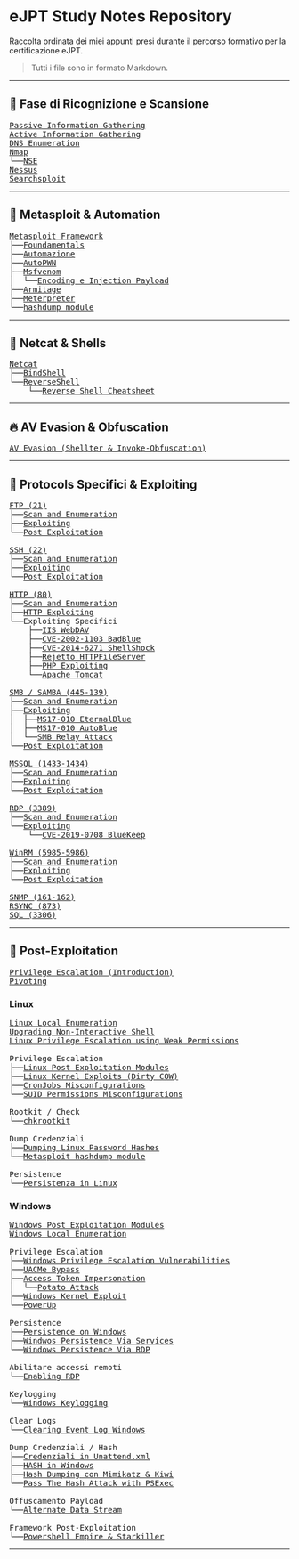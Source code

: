 # eJPT Study Notes Repository

Raccolta ordinata dei miei appunti presi durante il percorso formativo per la certificazione eJPT.  
> Tutti i file sono in formato Markdown.

---

## 🧭 Fase di Ricognizione e Scansione
<pre>
<a href="Passive%20Information%20Gathering.md">Passive Information Gathering</a>
<a href="Active%20Information%20Gathering.md">Active Information Gathering</a>
<a href="DNS%20Emumeration.md">DNS Enumeration</a>
<a href="Nmap.md">Nmap</a>
└──<a href="NSE.md">NSE</a>
<a href="Nessus.md">Nessus</a>
<a href="Searchsploit.md">Searchsploit</a>
</pre>

---

## 🧾 Metasploit & Automation
<pre>
<a href="Metasploit%20Framework.md">Metasploit Framework</a>
├──<a href="Metasploit%20Foundamentals.md">Foundamentals</a>
├──<a href="Metasploit%20Automazione.md">Automazione</a>
├──<a href="Metasploit%20AutoPWN.md">AutoPWN</a>
├──<a href="Msfvenom.md">Msfvenom</a>
│  └──<a href="Msfvenom%20Econding%20and%20Injection%20Payload.md">Encoding e Injection Payload</a>
├──<a href="Armitage.md">Armitage</a>
├──<a href="Meterpeter.md">Meterpreter</a>
└──<a href="Metasploit%20hashdump%20module.md">hashdump module</a>
</pre>

---

## 🧩 Netcat & Shells
<pre>
<a href="Netcat.md">Netcat</a>
├──<a href="Netcat%20BindShell.md">BindShell</a>
└──<a href="Netcat%20ReverseShell.md">ReverseShell</a>
    └──<a href="Reverse%20shell%20Cheatsheet.md">Reverse Shell Cheatsheet</a>
</pre>

---

## 🔥 AV Evasion & Obfuscation
<pre>
<a href="AntiVirus%20Evasion%20with%20Shelter%20and%20Invoke-Obfuscation.md">AV Evasion (Shellter & Invoke-Obfuscation)</a>
</pre>

---

## 📡 Protocols Specifici & Exploiting
<pre>
<a href="FTP%20(21).md">FTP (21)</a>
├──<a href="FTP%20Scan%20and%20Enumeration.md">Scan and Enumeration</a>
├──<a href="FTP%20Exploiting.md">Exploiting</a>
└──<a href="FTP%20Post%20Exploitation.md">Post Exploitation</a>

<a href="SSH%20(22).md">SSH (22)</a>
├──<a href="SSH%20Scan%20and%20Enumeration.md">Scan and Enumeration</a>
├──<a href="SSH%20Exploiting.md">Exploiting</a>
└──<a href="SSH%20Post%20Exploitation.md">Post Exploitation</a>

<a href="HTTP%20(80).md">HTTP (80)</a>
├──<a href="HTTP%20Scan%20and%20Enumeration.md">Scan and Enumeration</a>
├──<a href="HTTP%20Exploiting.md">HTTP Exploiting</a>
└──Exploiting Specifici
    ├──<a href="IIS%20WebDAV%20Exploiting.md">IIS WebDAV</a>
    ├──<a href="CVE-2002-1103%20BadBlue%20Exploiting.md">CVE-2002-1103 BadBlue</a>
    ├──<a href="CVE-2014-6271%20ShellShock.md">CVE-2014-6271 ShellShock</a>
    ├──<a href="Rejetto%20Vulnerable%20HTTPFileServer.md">Rejetto HTTPFileServer</a>
    ├──<a href="PHP%20Exploiting.md">PHP Exploiting</a>
    └──<a href="Apache%20Tomcat%20Exploitation.md">Apache Tomcat</a>

<a href="SMB,%20SAMBA%20(445-139).md">SMB / SAMBA (445-139)</a>
├──<a href="SMB%20San%20and%20Enumeration.md">Scan and Enumeration</a>
├──<a href="SMB%20Exploiting.md">Exploiting</a>
│  ├──<a href="MS17-010%20EternalBlue.md">MS17-010 EternalBlue</a>
│  ├──<a href="MS17-010%20AutoBlue.md">MS17-010 AutoBlue</a>
│  └──<a href="SMB%20Relay%20Attack.md">SMB Relay Attack</a>
└──<a href="SMB%20Post%20Exploitation.md">Post Exploitation</a>

<a href="MSSQL%20(1433-1434).md">MSSQL (1433-1434)</a>
├──<a href="MSSQL%20Scan%20and%20Enumeration.md">Scan and Enumeration</a>
├──<a href="MSSQL%20Exploiting.md">Exploiting</a>
└──<a href="MSSQL%20Post%20Exploitation.md">Post Exploitation</a>

<a href="RDP%20(3389).md">RDP (3389)</a>
├──<a href="RDP%20Scan%20and%20Enumeration.md">Scan and Enumeration</a>
└──<a href="RDP%20Exploiting.md">Exploiting</a>
    └──<a href="cve_2019_0708%20BlueKeep.md">CVE-2019-0708 BlueKeep</a>

<a href="WinRM%20(5985-5986).md">WinRM (5985-5986)</a>
├──<a href="WinRM%20Scan%20and%20Enumeration.md">Scan and Enumeration</a>
├──<a href="WinRM%20Exploiting.md">Exploiting</a>
└──<a href="WinRM%20Post%20Exploitation.md">Post Exploitation</a>

<a href="SNMP%20(161-162).md">SNMP (161-162)</a>
<a href="RSYNC%20(873).md">RSYNC (873)</a>
<a href="SQL%20(3306).md">SQL (3306)</a>
</pre>

---

## 🧰 Post-Exploitation
<pre>
<a href="Privilege%20Escalation%20(Introduction).md">Privilege Escalation (Introduction)</a>
<a href="Pivoting.md">Pivoting</a>
</pre>

### Linux
<pre>
<a href="Linux%20Local%20enumeration.md">Linux Local Enumeration</a>
<a href="Upgradare%20una%20shell%20non%20interattiva.md">Upgrading Non-Interactive Shell</a>
<a href="https://github.com/Gigidotexe/Penetration_Test_notes/blob/main/Linux%20Privilege%20Escalation%20Week%20Permissions.md">Linux Privilege Escalation using Weak Permissions</a>
<br>Privilege Escalation
├──<a href="Linux%20Post%20Exploitetion%20Modules.md">Linux Post Exploitation Modules</a>
├──<a href="Linux%20Kernel%20Exploits%20(CVE-2016-5195%20Dirty%20COW).md">Linux Kernel Exploits (Dirty COW)</a>
├──<a href="CronJobs%20Missconfigurations.md">CronJobs Misconfigurations</a>
└──<a href="SUID%20Permissions%20Missconfigurations.md">SUID Permissions Misconfigurations</a>
<br>Rootkit / Check
└──<a href="chkrootkit.md">chkrootkit</a>
<br>Dump Credenziali
├──<a href="Dumping%20Linux%20Password%20Hashes.md">Dumping Linux Password Hashes</a>
└──<a href="Metasploit%20hashdump%20module.md">Metasploit hashdump module</a>
<br>Persistence
└──<a href="Persistenza%20in%20Linux.md">Persistenza in Linux</a>
</pre>

### Windows
<pre>
<a href="Post%20Exploitation%20Modules.md">Windows Post Exploitation Modules</a>
<a href="Windows%20Local%20enumeration.md">Windows Local Enumeration</a>
<br>Privilege Escalation
├──<a href="Windows%20Privilege%20Escalation%20Vulnerabilities.md">Windows Privilege Escalation Vulnerabilities</a>
├──<a href="UACMe.md">UACMe Bypass</a>
├──<a href="Access%20Token%20Impersonation.md">Access Token Impersonation</a>
│  └──<a href="Potato%20Attack.md">Potato Attack</a>
├──<a href="Windows%20Kernel%20Exploit.md">Windows Kernel Exploit</a>
└──<a href="PowerUp.md">PowerUp</a>
<br>Persistence
├──<a href="Persistence%20on%20windows.md">Persistence on Windows</a>
├──<a href="https://github.com/Gigidotexe/Penetration_Test_notes/blob/main/Windows%20Persistence%20via%20Services.md">Windwos Persistence Via Services</a>
└──<a href="">Windows Persistence Via RDP</a>    
<br>Abilitare accessi remoti
└──<a href="Enabling%20RDP.md">Enabling RDP</a>
<br>Keylogging
└──<a href="Windows%20Keylogging.md">Windows Keylogging</a>
<br>Clear Logs
└──<a href="Clearing%20Event%20Log%20Windows.md">Clearing Event Log Windows</a>
<br>Dump Credenziali / Hash
├──<a href="Searching%20For%20Passwords%20In%20Windows%20Configuration%20Files.md">Credenziali in Unattend.xml</a>
├──<a href="Windows%20Password%20Hashes.md">HASH in Windows</a>
├──<a href="Hash%20Dumping%20with%20Mimikatz%20and%20Kiwi.md">Hash Dumping con Mimikatz & Kiwi</a>
└──<a href="PassTheHashAttack.md">Pass The Hash Attack with PSExec</a>
<br>Offuscamento Payload
└──<a href="Alternate%20Data%20Stream.md">Alternate Data Stream</a>
<br>Framework Post-Exploitation
└──<a href="Powershell%20Empire.md">Powershell Empire & Starkiller</a>
</pre>

---

